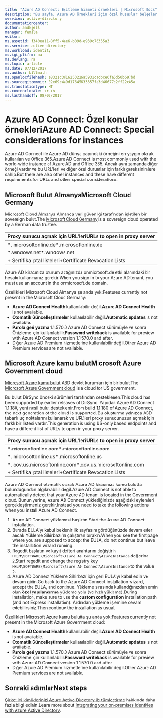 ```yaml
---
title: "Azure AD Connect: Eşitleme hizmeti örnekleri | Microsoft Docs"
description: "Bu sayfa, Azure AD örnekleri için özel hususlar belgeler."
services: active-directory
documentationcenter: 
author: andkjell
manager: femila
editor: 
ms.assetid: f340ea11-8ff5-4ae6-b09d-e939c76355a3
ms.service: active-directory
ms.workload: identity
ms.tgt_pltfrm: na
ms.devlang: na
ms.topic: article
ms.date: 07/12/2017
ms.author: billmath
ms.openlocfilehash: e8321c3d16253226a5931cacbce6fa5d50b697bd
ms.sourcegitcommit: 02e69c4a9d17645633357fe3d46677c2ff22c85a
ms.translationtype: MT
ms.contentlocale: tr-TR
ms.lasthandoff: 08/03/2017
---
```

# <a name="azure-ad-connect-special-considerations-for-instances"></a><span data-ttu-id="1b2ca-103">Azure AD Connect: Özel konular örnekleri</span><span class="sxs-lookup"><span data-stu-id="1b2ca-103">Azure AD Connect: Special considerations for instances</span></span>
<span data-ttu-id="1b2ca-104">Azure AD Connect ile Azure AD dünya çapındaki örneğini en yaygın olarak kullanılan ve Office 365.</span><span class="sxs-lookup"><span data-stu-id="1b2ca-104">Azure AD Connect is most commonly used with the world-wide instance of Azure AD and Office 365.</span></span> <span data-ttu-id="1b2ca-105">Ancak aynı zamanda diğer örneği vardır ve bu URL'leri ve diğer özel durumlar için farklı gereksinimlere sahip.</span><span class="sxs-lookup"><span data-stu-id="1b2ca-105">But there are also other instances and these have different requirements for URLs and other special considerations.</span></span>

## <a name="microsoft-cloud-germany"></a><span data-ttu-id="1b2ca-106">Microsoft Bulut Almanya</span><span class="sxs-lookup"><span data-stu-id="1b2ca-106">Microsoft Cloud Germany</span></span>
<span data-ttu-id="1b2ca-107">[Microsoft Cloud Almanya](http://www.microsoft.de/cloud-deutschland) Almanca veri güvenliği tarafından işletilen bir sovereign bulut.</span><span class="sxs-lookup"><span data-stu-id="1b2ca-107">The [Microsoft Cloud Germany](http://www.microsoft.de/cloud-deutschland) is a sovereign cloud operated by a German data trustee.</span></span>

| <span data-ttu-id="1b2ca-108">Proxy sunucu açmak için URL'leri</span><span class="sxs-lookup"><span data-stu-id="1b2ca-108">URLs to open in proxy server</span></span> |
| --- |
| <span data-ttu-id="1b2ca-109">\*. microsoftonline.de</span><span class="sxs-lookup"><span data-stu-id="1b2ca-109">\*.microsoftonline.de</span></span> |
| <span data-ttu-id="1b2ca-110">\*.windows.net</span><span class="sxs-lookup"><span data-stu-id="1b2ca-110">\*.windows.net</span></span> |
| <span data-ttu-id="1b2ca-111">+ Sertifika iptal listeleri</span><span class="sxs-lookup"><span data-stu-id="1b2ca-111">+Certificate Revocation Lists</span></span> |

<span data-ttu-id="1b2ca-112">Azure AD kiracınıza oturum açtığınızda onmicrosoft.de etki alanındaki bir hesabı kullanmanız gerekir.</span><span class="sxs-lookup"><span data-stu-id="1b2ca-112">When you sign in to your Azure AD tenant, you must use an account in the onmicrosoft.de domain.</span></span>

<span data-ttu-id="1b2ca-113">Özellikleri Microsoft Cloud Almanya şu anda yok:</span><span class="sxs-lookup"><span data-stu-id="1b2ca-113">Features currently not present in the Microsoft Cloud Germany:</span></span>

* <span data-ttu-id="1b2ca-114">**Azure AD Connect Health** kullanılabilir değil.</span><span class="sxs-lookup"><span data-stu-id="1b2ca-114">**Azure AD Connect Health** is not available.</span></span>
* <span data-ttu-id="1b2ca-115">**Otomatik Güncelleştirmeler** kullanılabilir değil.</span><span class="sxs-lookup"><span data-stu-id="1b2ca-115">**Automatic updates** is not available.</span></span>
* <span data-ttu-id="1b2ca-116">**Parola geri yazma** 1.1.570.0 Azure AD Connect sürümüyle ve sonra Önizleme için kullanılabilir.</span><span class="sxs-lookup"><span data-stu-id="1b2ca-116">**Password writeback** is available for preview with Azure AD Connect version 1.1.570.0 and after.</span></span>
* <span data-ttu-id="1b2ca-117">Diğer Azure AD Premium hizmetlerine kullanılabilir değil.</span><span class="sxs-lookup"><span data-stu-id="1b2ca-117">Other Azure AD Premium services are not available.</span></span>

## <a name="microsoft-azure-government-cloud"></a><span data-ttu-id="1b2ca-118">Microsoft Azure kamu bulut</span><span class="sxs-lookup"><span data-stu-id="1b2ca-118">Microsoft Azure Government cloud</span></span>
<span data-ttu-id="1b2ca-119">[Microsoft Azure kamu bulut](https://azure.microsoft.com/features/gov/) ABD devlet kurumları için bir bulut.</span><span class="sxs-lookup"><span data-stu-id="1b2ca-119">The [Microsoft Azure Government cloud](https://azure.microsoft.com/features/gov/) is a cloud for US government.</span></span>

<span data-ttu-id="1b2ca-120">Bu bulut DirSync önceki sürümleri tarafından desteklenen.</span><span class="sxs-lookup"><span data-stu-id="1b2ca-120">This cloud has been supported by earlier releases of DirSync.</span></span> <span data-ttu-id="1b2ca-121">Yapıdan Azure AD Connect 1.1.180, yeni nesil bulut desteklenir.</span><span class="sxs-lookup"><span data-stu-id="1b2ca-121">From build 1.1.180 of Azure AD Connect, the next generation of the cloud is supported.</span></span> <span data-ttu-id="1b2ca-122">Bu oluşturma yalnızca ABD tabanlı uç noktalarını kullanarak ve URL'leri proxy sunucunuzun açmak için farklı bir listesi vardır.</span><span class="sxs-lookup"><span data-stu-id="1b2ca-122">This generation is using US-only based endpoints and have a different list of URLs to open in your proxy server.</span></span>

| <span data-ttu-id="1b2ca-123">Proxy sunucu açmak için URL'leri</span><span class="sxs-lookup"><span data-stu-id="1b2ca-123">URLs to open in proxy server</span></span> |
| --- |
| <span data-ttu-id="1b2ca-124">\*.microsoftonline.com</span><span class="sxs-lookup"><span data-stu-id="1b2ca-124">\*.microsoftonline.com</span></span> |
| <span data-ttu-id="1b2ca-125">\*. microsoftonline.us</span><span class="sxs-lookup"><span data-stu-id="1b2ca-125">\*.microsoftonline.us</span></span> |
| <span data-ttu-id="1b2ca-126">\*. gov.us.microsoftonline.com</span><span class="sxs-lookup"><span data-stu-id="1b2ca-126">\*.gov.us.microsoftonline.com</span></span> |
| <span data-ttu-id="1b2ca-127">+ Sertifika iptal listeleri</span><span class="sxs-lookup"><span data-stu-id="1b2ca-127">+Certificate Revocation Lists</span></span> |

<span data-ttu-id="1b2ca-128">Azure AD Connect otomatik olarak Azure AD kiracınıza kamu bulutta bulunduğundan algılayabilir değil.</span><span class="sxs-lookup"><span data-stu-id="1b2ca-128">Azure AD Connect is not able to automatically detect that your Azure AD tenant is located in the Government cloud.</span></span> <span data-ttu-id="1b2ca-129">Bunun yerine, Azure AD Connect yüklediğinizde aşağıdaki eylemleri gerçekleştirmeniz gerekir.</span><span class="sxs-lookup"><span data-stu-id="1b2ca-129">Instead you need to take the following actions when you install Azure AD Connect.</span></span>

1. <span data-ttu-id="1b2ca-130">Azure AD Connect yüklemesi başlatın.</span><span class="sxs-lookup"><span data-stu-id="1b2ca-130">Start the Azure AD Connect installation.</span></span>
2. <span data-ttu-id="1b2ca-131">Burada EULA'yı kabul beklenir ilk sayfasını gördüğünüzde devam eder ancak Yükleme Sihirbazı'nı çalıştıran bırakın.</span><span class="sxs-lookup"><span data-stu-id="1b2ca-131">When you see the first page where you are supposed to accept the EULA, do not continue but leave the installation wizard running.</span></span>
3. <span data-ttu-id="1b2ca-132">Regedit başlatın ve kayıt defteri anahtarını değiştirin `HKLM\SOFTWARE\Microsoft\Azure AD Connect\AzureInstance` değerine `2`.</span><span class="sxs-lookup"><span data-stu-id="1b2ca-132">Start regedit and change the registry key `HKLM\SOFTWARE\Microsoft\Azure AD Connect\AzureInstance` to the value `2`.</span></span>
4. <span data-ttu-id="1b2ca-133">Azure AD Connect Yükleme Sihirbazı'için geri EULA'yı kabul edin ve devam gidin.</span><span class="sxs-lookup"><span data-stu-id="1b2ca-133">Go back to the Azure AD Connect installation wizard, accept the EULA, and continue.</span></span> <span data-ttu-id="1b2ca-134">Yükleme sırasında kullandığınızdan emin olun **özel yapılandırma** yükleme yolu (ve hızlı yükleme).</span><span class="sxs-lookup"><span data-stu-id="1b2ca-134">During installation, make sure to use the **custom configuration** installation path (and not Express installation).</span></span> <span data-ttu-id="1b2ca-135">Ardından yükleme işlemine devam edebilirsiniz.</span><span class="sxs-lookup"><span data-stu-id="1b2ca-135">Then continue the installation as usual.</span></span>

<span data-ttu-id="1b2ca-136">Özellikleri Microsoft Azure kamu bulutta şu anda yok:</span><span class="sxs-lookup"><span data-stu-id="1b2ca-136">Features currently not present in the Microsoft Azure Government cloud:</span></span>

* <span data-ttu-id="1b2ca-137">**Azure AD Connect Health** kullanılabilir değil.</span><span class="sxs-lookup"><span data-stu-id="1b2ca-137">**Azure AD Connect Health** is not available.</span></span>
* <span data-ttu-id="1b2ca-138">**Otomatik Güncelleştirmeler** kullanılabilir değil.</span><span class="sxs-lookup"><span data-stu-id="1b2ca-138">**Automatic updates** is not available.</span></span>
* <span data-ttu-id="1b2ca-139">**Parola geri yazma** 1.1.570.0 Azure AD Connect sürümüyle ve sonra Önizleme için kullanılabilir.</span><span class="sxs-lookup"><span data-stu-id="1b2ca-139">**Password writeback**  is available for preview with Azure AD Connect version 1.1.570.0 and after.</span></span>
* <span data-ttu-id="1b2ca-140">Diğer Azure AD Premium hizmetlerine kullanılabilir değil.</span><span class="sxs-lookup"><span data-stu-id="1b2ca-140">Other Azure AD Premium services are not available.</span></span>

## <a name="next-steps"></a><span data-ttu-id="1b2ca-141">Sonraki adımlar</span><span class="sxs-lookup"><span data-stu-id="1b2ca-141">Next steps</span></span>
<span data-ttu-id="1b2ca-142">[Şirket içi kimliklerinizi Azure Active Directory ile tümleştirme](active-directory-aadconnect.md) hakkında daha fazla bilgi edinin.</span><span class="sxs-lookup"><span data-stu-id="1b2ca-142">Learn more about [Integrating your on-premises identities with Azure Active Directory](active-directory-aadconnect.md).</span></span>
